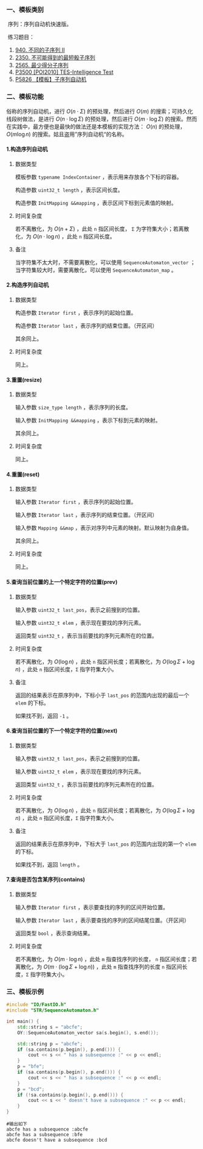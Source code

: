 ### 一、模板类别

​	序列：序列自动机快速版。

​	练习题目：

1. [940. 不同的子序列 II](https://leetcode.cn/problems/distinct-subsequences-ii)
2. [2350. 不可能得到的最短骰子序列](https://leetcode.cn/problems/shortest-impossible-sequence-of-rolls)
3. [2565. 最少得分子序列](https://leetcode.cn/problems/subsequence-with-the-minimum-score)
4. [P3500 [POI2010] TES-Intelligence Test](https://www.luogu.com.cn/problem/P3500)
5. [P5826 【模板】子序列自动机](https://www.luogu.com.cn/problem/P5826)

### 二、模板功能

   俗称的序列自动机，进行 $O(n\cdot \Sigma)$  的预处理，然后进行 $O(m)$ 的搜索；可持久化线段树做法，是进行 $O(n\cdot \log\Sigma)$  的预处理，然后进行 $O(m\cdot\log\Sigma)$ 的搜索。然而在实践中，最方便也是最快的做法还是本模板的实现方法： $O(n)$ 的预处理， $O(m\log n)$ 的搜索。姑且盗用”序列自动机“的名称。

#### 1.构造序列自动机

1. 数据类型

   模板参数 `typename IndexContainer` ，表示用来存放各个下标的容器。

   构造参数 `uint32_t length` ，表示区间长度。

   构造参数 `InitMapping &&mapping` ，表示区间下标到元素值的映射。

2. 时间复杂度

   若不离散化，为 $O(n+\Sigma)$ ，此处 `n` 指区间长度， `Σ` 为字符集大小；若离散化，为 $O(n\cdot\log n)$ ，此处 `n` 指区间长度。

3. 备注

   当字符集不太大时，不需要离散化，可以使用 `SequenceAutomaton_vector` ；当字符集较大时，需要离散化，可以使用 `SequenceAutomaton_map` 。

#### 2.构造序列自动机

1. 数据类型

   构造参数 `Iterator first` ，表示序列的起始位置。

   构造参数 `Iterator last` ，表示序列的结束位置。（开区间）

   其余同上。

2. 时间复杂度

   同上。

#### 3.重置(resize)

1. 数据类型

   输入参数 `size_type length` ，表示序列的长度。

   输入参数 `InitMapping &&mapping` ，表示下标到元素的映射。

   其余同上。

2. 时间复杂度

   同上。

#### 4.重置(reset)

1. 数据类型

   输入参数 `Iterator first` ，表示序列的起始位置。

   输入参数 `Iterator last` ，表示序列的结束位置。（开区间）

   输入参数 `Mapping &&map` ，表示对序列中元素的映射。默认映射为自身值。

   其余同上。

2. 时间复杂度

   同上。

#### 5.查询当前位置的上一个特定字符的位置(prev)

1. 数据类型

   输入参数 `uint32_t last_pos`，表示之前搜到的位置。

   输入参数 `uint32_t elem` ，表示现在要找的序列元素。

   返回类型 `uint32_t` ，表示当前要找的序列元素所在的位置。

2. 时间复杂度

   若不离散化，为 $O(\log n)$ ，此处 `n` 指区间长度；若离散化，为 $O(\log \Sigma + \log n)$ ，此处 `n` 指区间长度，`Σ` 指字符集大小。
   
3. 备注

   返回的结果表示在原序列中，下标小于 `last_pos` 的范围内出现的最后一个 `elem` 的下标。

   如果找不到，返回 `-1` 。


#### 6.查询当前位置的下一个特定字符的位置(next)

1. 数据类型

   输入参数 `uint32_t last_pos`，表示之前搜到的位置。

   输入参数 `uint32_t elem` ，表示现在要找的序列元素。

   返回类型 `uint32_t` ，表示当前要找的序列元素所在的位置。

2. 时间复杂度

   若不离散化，为 $O(\log n)$ ，此处 `n` 指区间长度；若离散化，为 $O(\log \Sigma + \log n)$ ，此处 `n` 指区间长度，`Σ` 指字符集大小。
   
3. 备注

   返回的结果表示在原序列中，下标大于 `last_pos` 的范围内出现的第一个 `elem` 的下标。

   如果找不到，返回 `length` 。

#### 7.查询是否包含某序列(contains)

1. 数据类型

   输入参数 `Iterator first` ，表示要查找的序列的区间开始位置。

   输入参数 `Iterator last` ，表示要查找的序列的区间结尾位置。（开区间）

   返回类型 `bool` ，表示查询结果。

2. 时间复杂度

   若不离散化，为 $O(m\cdot\log n)$ ，此处 `m` 指查找序列的长度， `n` 指区间长度；若离散化，为 $O(m\cdot(\log \Sigma + \log n))$ ，此处 `m` 指查找序列的长度 `n` 指区间长度，`Σ` 指字符集大小。

### 三、模板示例

```c++
#include "IO/FastIO.h"
#include "STR/SequenceAutomaton.h"

int main() {
    std::string s = "abcfe";
    OY::SequenceAutomaton_vector sa(s.begin(), s.end());

    std::string p = "abcfe";
    if (sa.contains(p.begin(), p.end())) {
        cout << s << " has a subsequence :" << p << endl;
    }
    p = "bfe";
    if (sa.contains(p.begin(), p.end())) {
        cout << s << " has a subsequence :" << p << endl;
    }
    p = "bcd";
    if (!sa.contains(p.begin(), p.end())) {
        cout << s << " doesn't have a subsequence :" << p << endl;
    }
}
```

```
#输出如下
abcfe has a subsequence :abcfe
abcfe has a subsequence :bfe
abcfe doesn't have a subsequence :bcd

```

